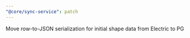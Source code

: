 ```yaml
---
"@core/sync-service": patch
---
```


Move row-to-JSON serialization for initial shape data from Electric to PG
